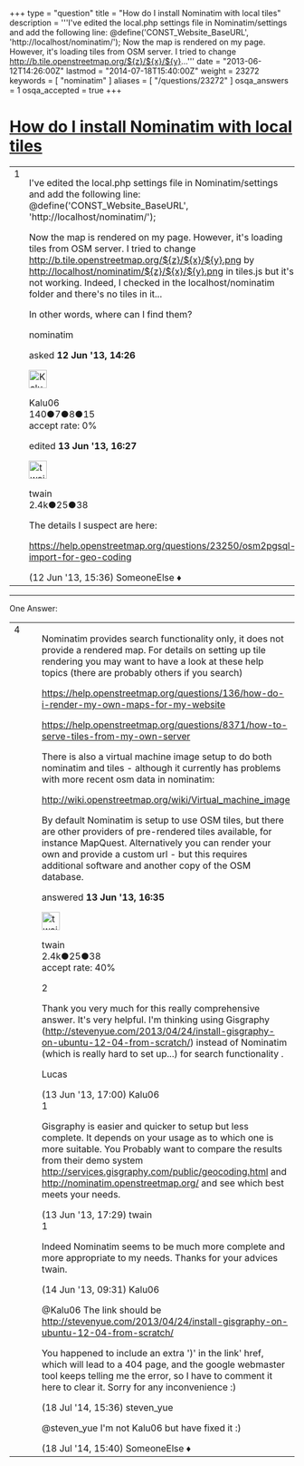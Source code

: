 +++
type = "question"
title = "How do I install Nominatim with local tiles"
description = '''I&#x27;ve edited the local.php settings file in Nominatim/settings and add the following line: @define(&#x27;CONST_Website_BaseURL&#x27;, &#x27;http://localhost/nominatim/&#x27;); Now the map is rendered on my page. However, it&#x27;s loading tiles from OSM server. I tried to change http://b.tile.openstreetmap.org/${z}/${x}/${y}...'''
date = "2013-06-12T14:26:00Z"
lastmod = "2014-07-18T15:40:00Z"
weight = 23272
keywords = [ "nominatim" ]
aliases = [ "/questions/23272" ]
osqa_answers = 1
osqa_accepted = true
+++

<div class="headNormal">

# [How do I install Nominatim with local tiles](/questions/23272/how-do-i-install-nominatim-with-local-tiles)

</div>

<div id="main-body">

<div id="askform">

<table id="question-table" style="width:100%;">
<colgroup>
<col style="width: 50%" />
<col style="width: 50%" />
</colgroup>
<tbody>
<tr>
<td style="width: 30px; vertical-align: top"><div class="vote-buttons">
<span id="post-23272-upvote" class="ajax-command post-vote up" rel="nofollow" title="I like this post (click again to cancel)"> </span>
<div id="post-23272-score" class="post-score" title="current number of votes">
1
</div>
<span id="post-23272-downvote" class="ajax-command post-vote down" rel="nofollow" title="I dont like this post (click again to cancel)"> </span> <span id="favorite-mark" class="ajax-command favorite-mark" rel="nofollow" title="mark/unmark this question as favorite (click again to cancel)"> </span>
<div id="favorite-count" class="favorite-count">
&#10;</div>
</div></td>
<td><div id="item-right">
<div class="question-body">
<p>I've edited the local.php settings file in Nominatim/settings and add the following line: @define('CONST_Website_BaseURL', 'http://localhost/nominatim/');</p>
<p>Now the map is rendered on my page. However, it's loading tiles from OSM server. I tried to change <a href="http://b.tile.openstreetmap.org/$%7Bz%7D/$%7Bx%7D/$%7By%7D.png">http://b.tile.openstreetmap.org/${z}/${x}/${y}.png</a> by <a href="http://localhost/nominatim/$%7Bz%7D/$%7Bx%7D/$%7By%7D.png">http://localhost/nominatim/${z}/${x}/${y}.png</a> in tiles.js but it's not working. Indeed, I checked in the localhost/nominatim folder and there's no tiles in it...</p>
<p>In other words, where can I find them?</p>
</div>
<div id="question-tags" class="tags-container tags">
<span class="post-tag tag-link-nominatim" rel="tag" title="see questions tagged &#39;nominatim&#39;">nominatim</span>
</div>
<div id="question-controls" class="post-controls">
&#10;</div>
<div class="post-update-info-container">
<div class="post-update-info post-update-info-user">
<p>asked <strong>12 Jun '13, 14:26</strong></p>
<img src="https://secure.gravatar.com/avatar/4015aaa7dcb688fc988901e4caaac771?s=32&amp;d=identicon&amp;r=g" class="gravatar" width="32" height="32" alt="Kalu06&#39;s gravatar image" />
<p><span>Kalu06</span><br />
<span class="score" title="140 reputation points">140</span><span title="7 badges"><span class="badge1">●</span><span class="badgecount">7</span></span><span title="8 badges"><span class="silver">●</span><span class="badgecount">8</span></span><span title="15 badges"><span class="bronze">●</span><span class="badgecount">15</span></span><br />
<span class="accept_rate" title="Rate of the user&#39;s accepted answers">accept rate:</span> <span title="Kalu06 has no accepted answers">0%</span></p>
</div>
<div class="post-update-info post-update-info-edited">
<p><span> edited <strong>13 Jun '13, 16:27</strong> </span></p>
<img src="https://secure.gravatar.com/avatar/bda08a105bb6a4a606d47c1b27187fac?s=32&amp;d=identicon&amp;r=g" class="gravatar" width="32" height="32" alt="twain&#39;s gravatar image" />
<p><span>twain</span><br />
<span class="score" title="2381 reputation points"><span>2.4k</span></span><span title="25 badges"><span class="silver">●</span><span class="badgecount">25</span></span><span title="38 badges"><span class="bronze">●</span><span class="badgecount">38</span></span></p>
</div>
</div>
<div id="comments-container-23272" class="comments-container">
<span id="23281"></span>
<div id="comment-23281" class="comment">
<div id="post-23281-score" class="comment-score">
&#10;</div>
<div class="comment-text">
<p>The details I suspect are here:</p>
<p><a href="https://help.openstreetmap.org/questions/23250/osm2pgsql-import-for-geo-coding">https://help.openstreetmap.org/questions/23250/osm2pgsql-import-for-geo-coding</a></p>
</div>
<div id="comment-23281-info" class="comment-info">
<span class="comment-age">(12 Jun '13, 15:36)</span> <span class="comment-user userinfo">SomeoneElse ♦</span>
</div>
</div>
</div>
<div id="comment-tools-23272" class="comment-tools">
&#10;</div>
<div class="clear">
&#10;</div>
<div id="comment-23272-form-container" class="comment-form-container">
&#10;</div>
<div class="clear">
&#10;</div>
</div></td>
</tr>
</tbody>
</table>

------------------------------------------------------------------------

<div class="tabBar">

<span id="sort-top"></span>

<div class="headQuestions">

One Answer:

</div>

</div>

<span id="23345"></span>

<div id="answer-container-23345" class="answer accepted-answer">

<table style="width:100%;">
<colgroup>
<col style="width: 50%" />
<col style="width: 50%" />
</colgroup>
<tbody>
<tr>
<td style="width: 30px; vertical-align: top"><div class="vote-buttons">
<span id="post-23345-upvote" class="ajax-command post-vote up" rel="nofollow" title="I like this post (click again to cancel)"> </span>
<div id="post-23345-score" class="post-score" title="current number of votes">
4
</div>
<span id="post-23345-downvote" class="ajax-command post-vote down" rel="nofollow" title="I dont like this post (click again to cancel)"> </span> <span class="accept-answer on" rel="nofollow" title="Kalu06 has selected this answer as the correct answer"> </span>
</div></td>
<td><div class="item-right">
<div class="answer-body">
<p>Nominatim provides search functionality only, it does not provide a rendered map. For details on setting up tile rendering you may want to have a look at these help topics (there are probably others if you search)</p>
<p><a href="https://help.openstreetmap.org/questions/136/how-do-i-render-my-own-maps-for-my-website">https://help.openstreetmap.org/questions/136/how-do-i-render-my-own-maps-for-my-website</a></p>
<p><a href="https://help.openstreetmap.org/questions/8371/how-to-serve-tiles-from-my-own-server">https://help.openstreetmap.org/questions/8371/how-to-serve-tiles-from-my-own-server</a></p>
<p>There is also a virtual machine image setup to do both nominatim and tiles - although it currently has problems with more recent osm data in nominatim:</p>
<p><a href="http://wiki.openstreetmap.org/wiki/Virtual_machine_image">http://wiki.openstreetmap.org/wiki/Virtual_machine_image</a></p>
<p>By default Nominatim is setup to use OSM tiles, but there are other providers of pre-rendered tiles available, for instance MapQuest. Alternatively you can render your own and provide a custom url - but this requires additional software and another copy of the OSM database.</p>
</div>
<div class="answer-controls post-controls">
&#10;</div>
<div class="post-update-info-container">
<div class="post-update-info post-update-info-user">
<p>answered <strong>13 Jun '13, 16:35</strong></p>
<img src="https://secure.gravatar.com/avatar/bda08a105bb6a4a606d47c1b27187fac?s=32&amp;d=identicon&amp;r=g" class="gravatar" width="32" height="32" alt="twain&#39;s gravatar image" />
<p><span>twain</span><br />
<span class="score" title="2381 reputation points"><span>2.4k</span></span><span title="25 badges"><span class="silver">●</span><span class="badgecount">25</span></span><span title="38 badges"><span class="bronze">●</span><span class="badgecount">38</span></span><br />
<span class="accept_rate" title="Rate of the user&#39;s accepted answers">accept rate:</span> <span title="twain has 15 accepted answers">40%</span></p>
</div>
</div>
<div id="comments-container-23345" class="comments-container">
<span id="23347"></span>
<div id="comment-23347" class="comment">
<div id="post-23347-score" class="comment-score">
2
</div>
<div class="comment-text">
<p>Thank you very much for this really comprehensive answer. It's very helpful. I'm thinking using Gisgraphy (<a href="http://stevenyue.com/2013/04/24/install-gisgraphy-on-ubuntu-12-04-from-scratch/">http://stevenyue.com/2013/04/24/install-gisgraphy-on-ubuntu-12-04-from-scratch/</a>) instead of Nominatim (which is really hard to set up...) for search functionality .</p>
<p>Lucas</p>
</div>
<div id="comment-23347-info" class="comment-info">
<span class="comment-age">(13 Jun '13, 17:00)</span> <span class="comment-user userinfo">Kalu06</span>
</div>
</div>
<span id="23348"></span>
<div id="comment-23348" class="comment">
<div id="post-23348-score" class="comment-score">
1
</div>
<div class="comment-text">
<p>Gisgraphy is easier and quicker to setup but less complete. It depends on your usage as to which one is more suitable. You Probably want to compare the results from their demo system <a href="http://services.gisgraphy.com/public/geocoding.html">http://services.gisgraphy.com/public/geocoding.html</a> and <a href="http://nominatim.openstreetmap.org/">http://nominatim.openstreetmap.org/</a> and see which best meets your needs.</p>
</div>
<div id="comment-23348-info" class="comment-info">
<span class="comment-age">(13 Jun '13, 17:29)</span> <span class="comment-user userinfo">twain</span>
</div>
</div>
<span id="23363"></span>
<div id="comment-23363" class="comment">
<div id="post-23363-score" class="comment-score">
1
</div>
<div class="comment-text">
<p>Indeed Nominatim seems to be much more complete and more appropriate to my needs. Thanks for your advices twain.</p>
</div>
<div id="comment-23363-info" class="comment-info">
<span class="comment-age">(14 Jun '13, 09:31)</span> <span class="comment-user userinfo">Kalu06</span>
</div>
</div>
<span id="34964"></span>
<div id="comment-34964" class="comment">
<div id="post-34964-score" class="comment-score">
&#10;</div>
<div class="comment-text">
<p><span>@Kalu06</span> The link should be <a href="http://stevenyue.com/2013/04/24/install-gisgraphy-on-ubuntu-12-04-from-scratch/">http://stevenyue.com/2013/04/24/install-gisgraphy-on-ubuntu-12-04-from-scratch/</a></p>
<p>You happened to include an extra ')' in the link' href, which will lead to a 404 page, and the google webmaster tool keeps telling me the error, so I have to comment it here to clear it. Sorry for any inconvenience :)</p>
</div>
<div id="comment-34964-info" class="comment-info">
<span class="comment-age">(18 Jul '14, 15:36)</span> <span class="comment-user userinfo">steven_yue</span>
</div>
</div>
<span id="34965"></span>
<div id="comment-34965" class="comment">
<div id="post-34965-score" class="comment-score">
&#10;</div>
<div class="comment-text">
<p><span>@steven_yue</span> I'm not Kalu06 but have fixed it :)</p>
</div>
<div id="comment-34965-info" class="comment-info">
<span class="comment-age">(18 Jul '14, 15:40)</span> <span class="comment-user userinfo">SomeoneElse ♦</span>
</div>
</div>
</div>
<div id="comment-tools-23345" class="comment-tools">
&#10;</div>
<div class="clear">
&#10;</div>
<div id="comment-23345-form-container" class="comment-form-container">
&#10;</div>
<div class="clear">
&#10;</div>
</div></td>
</tr>
</tbody>
</table>

</div>

<div class="paginator-container-left">

</div>

</div>

</div>

